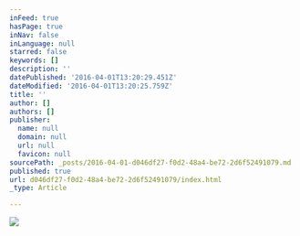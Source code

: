 ```yaml
---
inFeed: true
hasPage: true
inNav: false
inLanguage: null
starred: false
keywords: []
description: ''
datePublished: '2016-04-01T13:20:29.451Z'
dateModified: '2016-04-01T13:20:25.759Z'
title: ''
author: []
authors: []
publisher:
  name: null
  domain: null
  url: null
  favicon: null
sourcePath: _posts/2016-04-01-d046df27-f0d2-48a4-be72-2d6f52491079.md
published: true
url: d046df27-f0d2-48a4-be72-2d6f52491079/index.html
_type: Article

---
```

![](https://the-grid-user-content.s3-us-west-2.amazonaws.com/1b59b3f4-b18d-41ea-bfdd-caf0f96ede51.jpg)